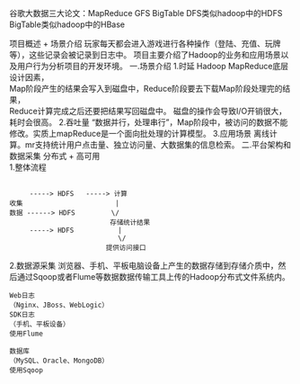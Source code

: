 谷歌大数据三大论文：MapReduce GFS BigTable
DFS类似hadoop中的HDFS
BigTable类似hadoop中的HBase
    
项目概述 + 场景介绍
玩家每天都会进入游戏进行各种操作（登陆、充值、玩牌等），这些记录会被记录到日志中。
项目主要介绍了Hadoop的业务和应用场景以及用户行为分析项目的开发环境。
一.场景介绍
1.时延
Hadoop MapReduce底层设计因素，  
Map阶段产生的结果会写入到磁盘中，Reduce阶段要去下载Map阶段处理完的结果，   
Reduce计算完成之后还要把结果写回磁盘中。
磁盘的操作会导致I/O开销很大，耗时会很高。
2.吞吐量
“数据并行，处理串行”，Map阶段中，被访问的数据不能修改。实质上mapReduce是一个面向批处理的计算模型。
3.应用场景
离线计算。mr支持统计用户点击量、独立访问量、大数据集的信息检索。
二.平台架构和数据采集
分布式 + 高可用  
1.整体流程
```angular2

     -----> HDFS   -----> 计算
收集                       |
数据 ------> HDFS         \/
                         存储统计结果
     -----> HDFS           |
                           \/
                        提供访问接口
```
2.数据源采集
浏览器、手机、平板电脑设备上产生的数据存储到存储介质中，然后通过Sqoop或者Flume等数据数据传输工具上传的Hadoop分布式文件系统内。
```
Web日志
（Nginx、JBoss、WebLogic）      
SDK日志
（手机、平板设备）
使用Flume

数据库
（MySQL、Oracle、MongoDB）
使用Sqoop
```



